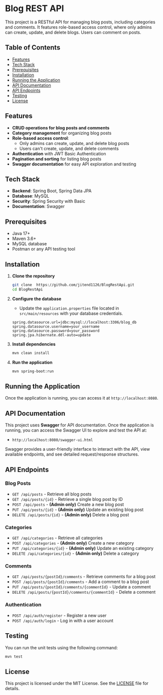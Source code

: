 
# Blog REST API

This project is a RESTful API for managing blog posts, including categories and comments. It features role-based access control, where only admins can create, update, and delete blogs. Users can comment on posts.

## Table of Contents
- [Features](#features)
- [Tech Stack](#tech-stack)
- [Prerequisites](#prerequisites)
- [Installation](#installation)
- [Running the Application](#running-the-application)
- [API Documentation](#api-documentation)
- [API Endpoints](#api-endpoints)
- [Testing](#testing)
- [License](#license)

## Features
- **CRUD operations for blog posts and comments**
- **Category management** for organizing blog posts
- **Role-based access control**:
  - Only admins can create, update, and delete blog posts
  - Users can't create, update, and delete comments
- **Authentication** with JWT Basic Authentication
- **Pagination and sorting** for listing blog posts
- **Swagger documentation** for easy API exploration and testing

## Tech Stack
- **Backend**: Spring Boot, Spring Data JPA
- **Database**: MySQL 
- **Security**: Spring Security with Basic
- **Documentation**: Swagger


## Prerequisites
- Java 17+
- Maven 3.6+
- MySQL database
- Postman or any API testing tool

## Installation

1. **Clone the repository**
   ```bash
   git clone  https://github.com/jitend1126/BlogRestApi.git
   cd BlogRestApi
   ```

2. **Configure the database**
   - Update the `application.properties` file located in `src/main/resources` with your database credentials.
   ```properties
   spring.datasource.url=jdbc:mysql://localhost:3306/blog_db
   spring.datasource.username=your_username
   spring.datasource.password=your_password
   spring.jpa.hibernate.ddl-auto=update
   ```

3. **Install dependencies**
   ```bash
   mvn clean install
   ```

4. **Run the application**
   ```bash
   mvn spring-boot:run
   ```

## Running the Application

Once the application is running, you can access it at `http://localhost:8080`.

## API Documentation

This project uses **Swagger** for API documentation. Once the application is running, you can access the Swagger UI to explore and test the API at:

- `http://localhost:8080/swagger-ui.html`

Swagger provides a user-friendly interface to interact with the API, view available endpoints, and see detailed request/response structures.

## API Endpoints

### Blog Posts
- `GET /api/posts` - Retrieve all blog posts
- `GET /api/posts/{id}` - Retrieve a single blog post by ID
- `POST /api/posts` - **(Admin only)** Create a new blog post
- `PUT /api/posts/{id}` - **(Admin only)** Update an existing blog post
- `DELETE /api/posts/{id}` - **(Admin only)** Delete a blog post

### Categories
- `GET /api/categories` - Retrieve all categories
- `POST /api/categories` - **(Admin only)** Create a new category
- `PUT /api/categories/{id}` - **(Admin only)** Update an existing category
- `DELETE /api/categories/{id}` - **(Admin only)** Delete a category

### Comments
- `GET /api/posts/{postId}/comments` - Retrieve comments for a blog post
- `POST /api/posts/{postId}/comments` - Add a comment to a blog post
- `PUT /api/posts/{postId}/comments/{commentId}` - Update a comment
- `DELETE /api/posts/{postId}/comments/{commentId}` - Delete a comment

### Authentication
- `POST /api/auth/register` - Register a new user
- `POST /api/auth/login` - Log in with a user account

## Testing

You can run the unit tests using the following command:

```bash
mvn test
```

## License

This project is licensed under the MIT License. See the [LICENSE](LICENSE) file for details.
